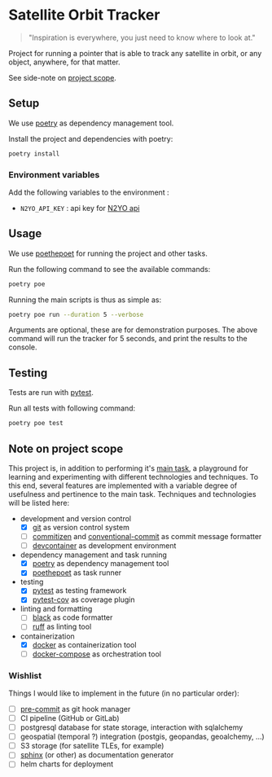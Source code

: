 # Satellite Orbit Tracker

> "Inspiration is everywhere, you just need to know where to look at."

Project for running a pointer that is able to track any satellite in orbit, or any object, anywhere, for that matter.

See side-note on [project scope](#note-on-project-scope).

## Setup

We use [poetry](https://python-poetry.org/docs/) as dependency management tool.

Install the project and dependencies with poetry:

```bash
poetry install
```

### Environment variables

Add the following variables to the environment :

- `N2YO_API_KEY` : api key for [N2YO api](https://www.n2yo.com/api/)

## Usage

We use [poethepoet](https://poethepoet.natn.io/) for running the project and other tasks.

Run the following command to see the available commands:

```bash
poetry poe
```

Running the main scripts is thus as simple as:

```bash
poetry poe run --duration 5 --verbose
```

Arguments are optional, these are for demonstration purposes.
The above command will run the tracker for 5 seconds, and print the results to the console.

## Testing

Tests are run with [pytest](https://docs.pytest.org/).

Run all tests with following command:

```bash
poetry poe test
```

## Note on project scope

This project is, in addition to performing it's [main task](#satellite-orbit-tracker), a playground for learning and experimenting with different technologies and techniques. To this end, several features are implemented with a variable degree of usefulness and pertinence to the main task. Techniques and technologies will be listed here:

- development and version control
    - [x] [git](https://git-scm.com/) as version control system
    - [ ] [commitizen](https://commitizen-tools.github.io/commitizen/) and [conventional-commit](https://www.conventionalcommits.org/) as commit message formatter
    - [ ] [devcontainer](https://code.visualstudio.com/docs/devcontainers/containers) as development environment
- dependency management and task running
    - [x] [poetry](https://python-poetry.org/docs/) as dependency management tool
    - [x] [poethepoet](https://poethepoet.natn.io/) as task runner
- testing
    - [x] [pytest](https://docs.pytest.org/) as testing framework
    - [x] [pytest-cov](https://pytest-cov.readthedocs.io/en/latest/) as coverage plugin
- linting and formatting
    - [ ] [black](https://black.readthedocs.io/en/stable/) as code formatter
    - [ ] [ruff](https://github.com/charliermarsh/ruff) as linting tool
- containerization
    - [x] [docker](https://docs.docker.com/) as containerization tool
    - [ ] [docker-compose](https://docs.docker.com/compose/) as orchestration tool

### Wishlist

Things I would like to implement in the future (in no particular order):

- [ ] [pre-commit](https://pre-commit.com/) as git hook manager
- [ ] CI pipeline (GitHub or GitLab)
- [ ] postgresql database for state storage, interaction with sqlalchemy
- [ ] geospatial (temporal ?) integration (postgis, geopandas, geoalchemy, ...)
- [ ] S3 storage (for satellite TLEs, for example)
- [ ] [sphinx](https://www.sphinx-doc.org/en/master/) (or other) as documentation generator
- [ ] helm charts for deployment
